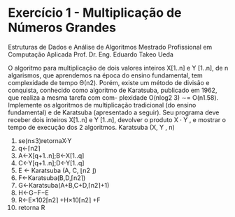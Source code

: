 # Exercício 1 - Multiplicação de Números Grandes

Estruturas de Dados e Análise de Algoritmos Mestrado Profissional em Computação Aplicada
Prof. Dr. Eng. Eduardo Takeo Ueda

O algoritmo para multiplicação de dois valores inteiros X[1..n] e Y [1..n], de n algarismos, que aprendemos na época do ensino fundamental, tem complexidade de tempo Θ(n2). Porém, existe um método de divisão e conquista, conhecido como algoritmo de Karatsuba, publicado em 1962, que realiza a mesma tarefa com com- plexidade O(nlog2 3) ∼= O(n1.58).
Implemente os algoritmos de multiplicação tradicional (do ensino fundamental) e de Karatsuba (apresentado a seguir). Seu programa deve receber dois inteiros X[1..n] e Y [1..n], devolver o produto X · Y , e mostrar o tempo de execução dos 2 algoritmos.
Karatsuba (X, Y , n)

1. se(n≤3)retornaX·Y
2. q←⌈n2⌉
3. A←X[q+1..n];B←X[1..q]
4. C←Y[q+1..n];D←Y[1..q]
5. E ← Karatsuba (A, C, ⌊n2 ⌋)
6. F←Karatsuba(B,D,⌈n2⌉)
7. G←Karatsuba(A+B,C+D,⌈n2⌉+1)
8. H←G−F−E
9. R←E×102⌈n2⌉ +H×10⌈n2⌉ +F
10. retorna R


